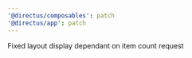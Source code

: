 ```yaml
---
'@directus/composables': patch
'@directus/app': patch
---
```


Fixed layout display dependant on item count request
